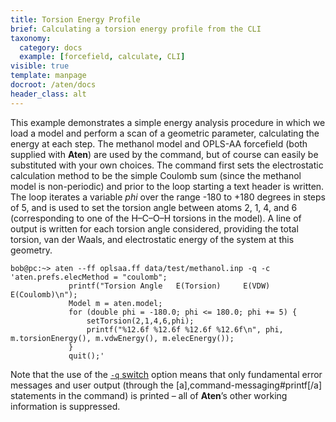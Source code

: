 ```yaml
---
title: Torsion Energy Profile
brief: Calculating a torsion energy profile from the CLI
taxonomy:
  category: docs
  example: [forcefield, calculate, CLI]
visible: true
template: manpage
docroot: /aten/docs
header_class: alt
---
```


This example demonstrates a simple energy analysis procedure in which we load a model and perform a scan of a geometric parameter, calculating the energy at each step. The methanol model and OPLS-AA forcefield (both supplied with **Aten**) are used by the command, but of course can easily be substituted with your own choices. The command first sets the electrostatic calculation method to be the simple Coulomb sum (since the methanol model is non-periodic) and prior to the loop starting a text header is written. The loop iterates a variable _phi_ over the range -180 to +180 degrees in steps of 5, and is used to set the torsion angle between atoms 2, 1, 4, and 6 (corresponding to one of the H–C–O–H torsions in the model). A line of output is written for each torsion angle considered, providing the total torsion, van der Waals, and electrostatic energy of the system at this geometry.

```
bob@pc:~> aten --ff oplsaa.ff data/test/methanol.inp -q -c 'aten.prefs.elecMethod = "coulomb";
             printf("Torsion Angle   E(Torsion)     E(VDW)     E(Coulomb)\n");
             Model m = aten.model;
             for (double phi = -180.0; phi <= 180.0; phi += 5) { 
                 setTorsion(2,1,4,6,phi);
                 printf("%12.6f %12.6f %12.6f %12.6f\n", phi, m.torsionEnergy(), m.vdwEnergy(), m.elecEnergy());
             }
             quit();'
```

Note that the use of the [`-q` switch](/aten/docs/cli/switches#q) option means that only fundamental error messages and user output (through the [a],command-messaging#printf[/a] statements in the command) is printed – all of **Aten**’s other working information is suppressed.


